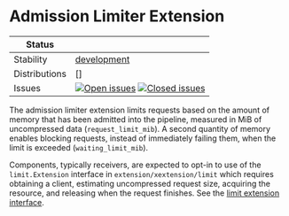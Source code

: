 # Admission Limiter Extension

<!-- status autogenerated section -->
| Status        |           |
| ------------- |-----------|
| Stability     | [development]  |
| Distributions | [] |
| Issues        | [![Open issues](https://img.shields.io/github/issues-search/open-telemetry/opentelemetry-collector?query=is%3Aissue%20is%3Aopen%20label%3Aextension%2Fadmissionlimiter%20&label=open&color=orange&logo=opentelemetry)](https://github.com/open-telemetry/opentelemetry-collector/issues?q=is%3Aopen+is%3Aissue+label%3Aextension%2Fadmissionlimiter) [![Closed issues](https://img.shields.io/github/issues-search/open-telemetry/opentelemetry-collector?query=is%3Aissue%20is%3Aclosed%20label%3Aextension%2Fadmissionlimiter%20&label=closed&color=blue&logo=opentelemetry)](https://github.com/open-telemetry/opentelemetry-collector/issues?q=is%3Aclosed+is%3Aissue+label%3Aextension%2Fadmissionlimiter) |

[development]: https://github.com/open-telemetry/opentelemetry-collector/blob/main/docs/component-stability.md#development
<!-- end autogenerated section -->

The admission limiter extension limits requests based on the amount of
memory that has been admitted into the pipeline, measured in MiB of
uncompressed data (`request_limit_mib`). A second quantity of memory
enables blocking requests, instead of immediately failing them, when
the limit is exceeded (`waiting_limit_mib`).

Components, typically receivers, are expected to opt-in to use of the
`limit.Extension` interface in `extension/xextension/limit` which
requires obtaining a client, estimating uncompressed request size,
acquiring the resource, and releasing when the request finishes.  See
the [limit extension interface](#../xextension/limit/README.md).
